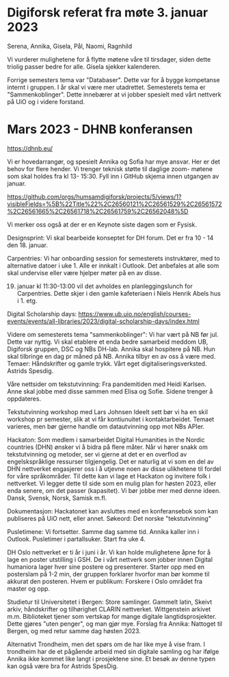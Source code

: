 # Digiforsk referat fra møte 3. januar 2023
Serena, Annika, Gisela, Pål, Naomi, Ragnhild

Vi vurderer mulighetene for å flytte møtene våre til tirsdager, siden dette triolig passer bedre for alle. Gisela sjekker kalenderen.

Forrige semesters tema var "Databaser". Dette var for å bygge kompetanse internt i gruppen. I år skal vi være mer utadrettet. Semesterets tema er "Sammenkoblinger". Dette innebærer at vi jobber spesielt med vårt nettverk på UiO og i videre forstand.
 
# Mars 2023 - DHNB konferansen
https://dhnb.eu/

Vi er hovedarrangør, og spesielt Annika og Sofia har mye ansvar. Her er det behov for flere hender. Vi trenger teknisk støtte til daglige zoom- møtene som skal holdes fra kl 13- 15:30. 
Fyll inn i GitHub skjema innen utgangen av januar.

https://github.com/orgs/humsamdigiforsk/projects/5/views/1?visibleFields=%5B%22Title%22%2C26560121%2C26561529%2C26561572%2C26561665%2C26561718%2C26561759%2C26562048%5D

Vi merker oss også at der er en Keynote siste dagen som er Fysisk. 

Designsprint:
Vi skal bearbeide konseptet for DH forum. Det er fra 10 - 14 den 18. januar.

Carpentries:
Vi har onboarding session for semesterets instruktører, med to alternative datoer i uke 1. Alle er innkalt i Outlook. Det anbefales at alle som skal undervise eller være hjelper møter på en av disse. 

19. januar kl 11:30-13:00 vil det avholdes en planleggingslunch for Carpentries. Dette skjer i den gamle kafeteriaen i Niels Henrik Abels hus i 1. etg. 

Digital Scholarship days:
https://www.ub.uio.no/english/courses-events/events/all-libraries/2023/digital-scholarship-days/index.html

Videre om semesterets tema "sammenkoblinger":
Vi har vært på NB før jul. Dette var nyttig. Vi skal etablere et enda bedre samarbeid meddom UB, Digiforsk gruppen, DSC og NBs DH-lab. Annika skal hospitere på NB. Hun skal tilbringe en dag pr måned på NB. Annika tilbyr en av oss å være med. Temaer: Håndskrifter og gamle trykk.
Vårt eget digitaliseringsverksted. Astrids Spesdig. 

Våre nettsider om tekstutvinning:
Fra pandemitiden med Heidi Karlsen. Anne skal jobbe med disse sammen med Elisa og Sofie. Sidene trenger å oppdateres. 

Tekstutvinning workshop med Lars Johnsen
Ideelt sett bør vi ha en skil workshop pr semester, slik at vi får kontiunuitet i kontaktarbeidet.
Temaet varieres, men bør gjerne handle om datautvinning opp mot NBs APIer.

Hackaton:
Som medlem i samarbeidet Digital Humanities in the Nordic countries (DHN) ønsker vi å bidra på flere måter. 
Når vi hører snakk om tekstutvinning og metoder, ser vi gjerne at det er en overflod av engelskspråklige ressurser
 tilgjengelig. Det er naturlig at vi som en del av DHN nettverket engasjerer oss i å utjevne noen av disse ulikhetene 
til fordel for våre språkområder. Til dette kan vi lage et Hackaton og invitere folk i nettverket. Vi legger dette til 
side som en mulig plan for høsten 2023, eller enda senere, om det passer (kapasitet). Vi bør jobbe mer med denne ideen. Dansk, Svensk, 
Norsk, Samisk m.fl.

Dokumentasjon: Hackatonet kan avsluttes med en konferansebok som kan publiseres på UiO nett, eller annet.
Søkeord: Det norske "tekstutvinning"

Pusletimene:
Vi fortsetter. Samme dag samme tid. Annika kaller inn i Outlook. Pusletimer i partallsuker. Start fra uke 4.

DH Oslo nettverket er ti år i juni i år. Vi kan holde mulighetene åpne for å lage en poster utstilling i GSH. 
De i vårt nettverk som jobber innen Digital humaniora lager hver sine postere og presenterer. Starter opp med en posterslam på 
1-2 min, der gruppen forklarer hvorfor man bør komme til akkurat den posteren. Hvem er publikum: Forskere i Oslo området fra master og opp.

Studietur til Universitetet i Bergen:
Store samlinger. Gammelt latin, Skeivt arkiv, håndskrifter og tilhørighet CLARIN nettverket. Wittgenstein arkivet m.m.
Biblioteket tjener som vertskap for mange digitale langtidsprosjekter. Dette gjøres "uten penger", og man gjør mye.
Forslag fra Annika: Nattoget til Bergen, og med retur samme dag høsten 2023.

Alternativt Trondheim, men det spørs om de har like mye å vise fram. I trondheim har de et pågående arbeid med sin 
digitale samling og har ifølge Annika ikke kommet like langt i prosjektene sine. Et besøk av denne typen kan også være bra for Astrids SpesDig.
